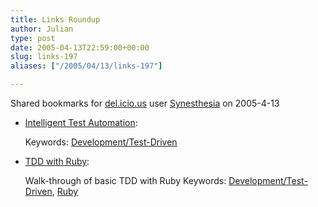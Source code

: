 ```yaml
---
title: Links Roundup
author: Julian
type: post
date: 2005-04-13T22:59:00+00:00
slug: links-197 
aliases: ["/2005/04/13/links-197"]

---
```

Shared bookmarks for [del.icio.us][1] user  [Synesthesia][2] on 2005-4-13

  * [Intelligent Test Automation][3]:
   
    Keywords: [Development/Test-Driven][4]
  * [TDD with Ruby][5]:
  
    Walk-through of basic TDD with Ruby Keywords: [Development/Test-Driven][4], [Ruby][6]

 [1]: https://del.icio.us/
 [2]: https://del.icio.us/synesthesia
 [3]: https://www.geocities.com/harry_robinson_testing/robinson.pdf "https://www.geocities.com/harry_robinson_testing/robinson.pdf"
 [4]: https://del.icio.us/synesthesia/Development/Test-Driven
 [5]: https://www.onestepback.org/articles/tdddemo/fulltoc.html "https://www.onestepback.org/articles/tdddemo/fulltoc.html"
 [6]: https://del.icio.us/synesthesia/Ruby